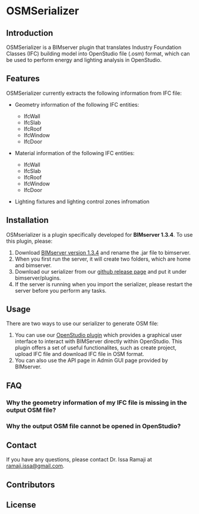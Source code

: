 # OSMSerializer

## Introduction

OSMSerializer is a BIMserver plugin that translates Industry Foundation Classes (IFC) building model into OpenStudio file (.osm) format, which can be used to perform energy and lighting analysis in OpenStudio. 

## Features

OSMSerializer currently extracts the following information from IFC file:

* Geometry information of the following IFC entities:
	
	* IfcWall
	* IfcSlab
	* IfcRoof
	* IfcWindow
	* IfcDoor

* Material information of the following IFC entities:

	* IfcWall 
	* IfcSlab
	* IfcRoof
	* IfcWindow
	* IfcDoor

* Lighting fixtures and lighting control zones infromation  

## Installation

OSMserializer is a plugin specifically developed for **BIMserver 1.3.4**. 
To use this plugin, please: 

1. Download [BIMserver version 1.3.4](https://github.com/opensourceBIM/BIMserver/releases/download/1.3.4-FINAL-2014-10-17/bimserver-1.3.4-FINAL-2014-10-17.jar) and rename the .jar file to bimserver. 
2. When you first run the server, it will create two folders, which are home and bimserver. 
3. Download our serializer from our [github release page](https://github.com/BIMDataHub/OsmSerializer/releases) and put it under bimserver/plugins.
4. If the server is running when you import the serializer, please restart the server before you perform any tasks. 

## Usage

There are two ways to use our serializer to generate OSM file:

1. You can use our [OpenStudio plugin]() which provides a graphical user interface to interact with BIMServer directly within OpenStudio. This plugin offers a set of useful functionalites, such as create project, upload IFC file and download IFC file in OSM format. 
2. You can also use the API page in Admin GUI page provided by BIMserver. 

## FAQ
### Why the geometry information of my IFC file is missing in the output OSM file?

### Why the output OSM file cannot be opened in OpenStudio?



## Contact
If you have any questions, please contact Dr. Issa Ramaji at <ramaji.issa@gmail.com>. 

## Contributors

## License

